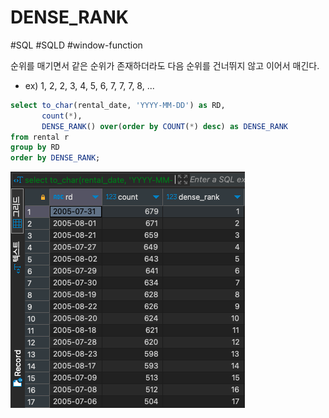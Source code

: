# DENSE_RANK

#SQL #SQLD #window-function 

순위를 매기면서 같은 순위가 존재하더라도 다음 순위를 건너뛰지 않고 이어서 매긴다.

- ex) 1, 2, 2, 3, 4, 5, 6, 7, 7, 7, 8, ...

```SQL
select to_char(rental_date, 'YYYY-MM-DD') as RD,
	   count(*),
	   DENSE_RANK() over(order by COUNT(*) desc) as DENSE_RANK
from rental r
group by RD
order by DENSE_RANK;
```

![](material/DENSE_RANK.png)
